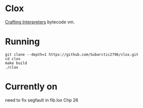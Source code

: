 # Clox
[Crafting Interpreters](https://craftinginterpreters.com) bytecode vm.

# Running
```console
git clone --depth=1 https://github.com/Subarctic2796/clox.git
cd clox
make build
./clox
```

# Currently on
need to fix segfault in fib.lox
Chp 26
